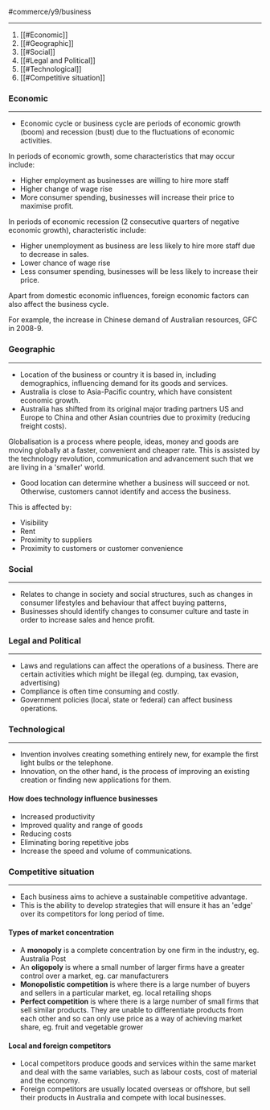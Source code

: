 #commerce/y9/business 

---

1. [[#Economic]]
2. [[#Geographic]]
3. [[#Social]]
4. [[#Legal and Political]]
5. [[#Technological]]
6. [[#Competitive situation]]


### Economic
---
- Economic cycle or business cycle are periods of economic growth (boom) and recession (bust) due to the fluctuations of economic activities.

In periods of economic growth, some characteristics that may occur include:
- Higher employment as businesses are willing to hire more staff
- Higher change of wage rise
- More consumer spending, businesses will increase their price to maximise profit.

In periods of economic recession (2 consecutive quarters of negative economic growth), characteristic include:
- Higher unemployment as business are less likely to hire more staff due to decrease in sales.
- Lower chance of wage rise
- Less consumer spending, businesses will be less likely to increase their price.

Apart from domestic economic influences, foreign economic factors can also affect the business cycle.

For example, the increase in Chinese demand of Australian resources, GFC in 2008-9.

### Geographic
---
- Location of the business or country it is based in, including demographics, influencing demand for its goods and services.
- Australia is close to Asia-Pacific country, which have consistent economic growth.
- Australia has shifted from its original major trading partners US and Europe to China and other Asian countries due to proximity (reducing freight costs).

Globalisation is a process where people, ideas, money and goods are moving globally at a faster, convenient and cheaper rate. This is assisted by the technology revolution, communication and advancement such that we are living in a 'smaller' world.

- Good location can determine whether a business will succeed or not. Otherwise, customers cannot identify and access the business.

This is affected by:
- Visibility
- Rent
- Proximity to suppliers
- Proximity to customers or customer convenience

### Social
---
- Relates to change in society and social structures, such as changes in consumer lifestyles and behaviour that affect buying patterns,
- Businesses should identify changes to consumer culture and taste in order to increase sales and hence profit.

### Legal and Political
---
- Laws and regulations can affect the operations of a business. There are certain activities which might be illegal (eg. dumping, tax evasion, advertising)
- Compliance is often time consuming and costly.
- Government policies (local, state or federal) can affect business operations.

### Technological 
---
- Invention involves creating something entirely new, for example the first light bulbs or the telephone.
- Innovation, on the other hand, is the process of improving an existing creation or finding new applications for them.

#### How does technology influence businesses
- Increased productivity
- Improved quality and range of goods
- Reducing costs
- Eliminating boring repetitive jobs
- Increase the speed and volume of communications.

### Competitive situation
---
- Each business aims to achieve a sustainable competitive advantage.
- This is the ability to develop strategies that will ensure it has an 'edge' over its competitors for long period of time.

#### Types of market concentration
- A **monopoly** is a complete concentration by one firm in the industry, eg. Australia Post
- An **oligopoly** is where a small number of larger firms have a greater control over a market, eg. car manufacturers
- **Monopolistic competition** is where there is a large number of buyers and sellers in a particular market, eg. local retailing shops
- **Perfect competition** is where there is a large number of small firms that sell similar products. They are unable to differentiate products from each other and so can only use price as a way of achieving market share, eg. fruit and vegetable grower

#### Local and foreign competitors
- Local competitors produce goods and services within the same market and deal with the same variables, such as labour costs, cost of material and the economy.
- Foreign competitors are usually located overseas or offshore, but sell their products in Australia and compete with local businesses.
